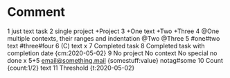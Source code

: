 # Comment
1 just text task
2 single project +Project
3 +One text +Two +Three
	4 @One multiple contexts, their ranges and indentation @Two @Three
5 #one#two text #three#four
6 (C) text
x 7 Completed task
8 Completed task with completion date {cm:2020-05-02}
9 No project No context No special no done x 5+5 email@something.mail {somestuff:value} notag#some
10 Count {count:1/2} text
11 Threshold {t:2020-05-02}
